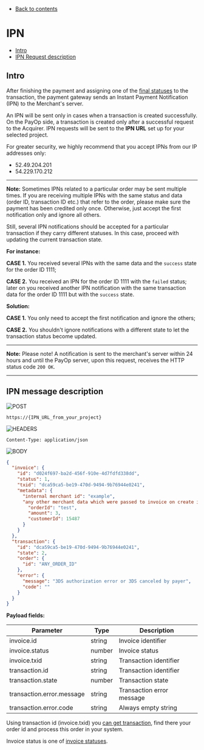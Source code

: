 * [Back to contents](../Readme.md#contents)

# IPN

* [Intro](#intro)
* [IPN Request description](#ipn-request-description)

## Intro

After finishing the payment and assigning one of the
[final statuses](getTransaction.md#transaction-states)
to the transaction, the payment gateway sends an Instant Payment Notification
(IPN) to the Merchant's server.

An IPN will be sent only in cases when a transaction is created successfully. On the PayOp side, a transaction is
created only after a successful request to the Acquirer. IPN requests will be sent to the **IPN URL** set up for your
selected project.

For greater security, we highly recommend that you accept IPNs from our IP addresses only:

* 52.49.204.201
* 54.229.170.212

----
**Note:** Sometimes IPNs related to a particular order may be sent multiple times. If you are receiving multiple IPNs
with the same status and data (order ID, transaction ID etc.)
that refer to the order, please make sure the payment has been credited only once. Otherwise, just accept the first
notification only and ignore all others.

Still, several IPN notifications should be accepted for a particular transaction if they carry different statuses. In
this case, proceed with updating the current transaction state.

**For instance:**

**CASE 1.** You received several IPNs with the same data and the `success` state for the order ID 1111;

**CASE 2.** You received an IPN for the order ID 1111 with the `failed` status; later on you received another IPN
notification with the same transaction data for the order ID 1111 but with the `success` state.

**Solution:**

**CASE 1.** You only need to accept the first notification and ignore the others;

**CASE 2.** You shouldn't ignore notifications with a different state to let the transaction status become updated.

----

**Note:** Please note! A notification is sent to the merchant's server within 24 hours and until the PayOp server, upon
this request, receives the HTTP status code `200 OK`.

----

## IPN message description

![POST](https://img.shields.io/badge/-POST-green?style=for-the-badge)

```shell
https://{IPN_URL_from_your_project}
```

![HEADERS](https://img.shields.io/badge/-Headers-yellowgreen?style=for-the-badge)

```shell
Content-Type: application/json
```

![BODY](https://img.shields.io/badge/-BODY-blueviolet?style=for-the-badge)

```json
{
  "invoice": {
    "id": "d024f697-ba2d-456f-910e-4d7fdfd338dd",
    "status": 1,
    "txid": "dca59ca5-be19-470d-9494-9b76944e0241",
    "metadata": {
      "internal merchant id": "example",
      "any other merchant data which were passed to invoice on create it": {
        "orderId": "test",
        "amount": 3,
        "customerId": 15487
      }
    }
  },
  "transaction": {
    "id": "dca59ca5-be19-470d-9494-9b76944e0241",
    "state": 2,
    "order": {
      "id": "ANY_ORDER_ID"
    },
    "error": {
      "message": "3DS authorization error or 3DS canceled by payer",
      "code": ""
    }
  }
}
```

**Payload fields:**

Parameter                 | Type   | Description               |
--------------------------|--------|---------------------------|
invoice.id                | string | Invoice identifier        |
invoice.status            | number | Invoice status            |
invoice.txid              | string | Transaction identifier    |
transaction.id            | string | Transaction identifier    |
transaction.state         | number | Transaction state         |
transaction.error.message | string | Transaction error message |
transaction.error.code    | string | Always empty string       |

Using transaction id (invoice.txid) you [can get transaction](getTransaction.md), find there your order id and process
this order in your system.

Invoice status is one of [invoice statuses](../Invoice/getInvoice.md).